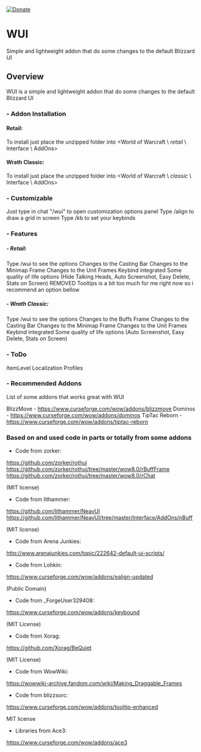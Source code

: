 [![Donate](https://img.shields.io/badge/Donate-PayPal-green.svg)](https://www.paypal.com/donate?business=NW2RZCWTRC2ZE&currency_code=BRL)

# WUI

Simple and lightweight addon that do some changes to the default Blizzard UI

## Overview

WUI is a simple and lightweight addon that do some changes to the default Blizzard UI

### - Addon Installation

#### Retail:
To install just place the unzipped folder into <World of Warcraft \ _retail_ \ Interface \ AddOns>

#### Wrath Classic:
To install just place the unzipped folder into <World of Warcraft \ _classic_ \ Interface \ AddOns>

### - Customizable

Just type in chat "/wui" to open customization options panel
Type /align to draw a grid in screen
Type /kb to set your keybinds

### - Features

##### - Retail:

Type /wui to see the options
Changes to the Casting Bar
Changes to the Minimap Frame
Changes to the Unit Frames
Keybind integrated
Some quality of life options (Hide Talking Heads, Auto Screenshot, Easy Delete, Stats on Screen)
REMOVED Tooltips is a bit too much for me right now so i recommend an option bellow

##### - Wrath Classic:

Type /wui to see the options
Changes to the Buffs Frame
Changes to the Casting Bar
Changes to the Minimap Frame
Changes to the Unit Frames
Keybind integrated
Some quality of life options (Auto Screenshot, Easy Delete, Stats on Screen)

### - ToDo

ItemLevel
Localization
Profiles

### - Recommended Addons

List of some addons that works great with WUI

BlizzMove - https://www.curseforge.com/wow/addons/blizzmove
Dominos - https://www.curseforge.com/wow/addons/dominos
TipTac Reborn - https://www.curseforge.com/wow/addons/tiptac-reborn

### Based on and used code in parts or totally from some addons ###

- Code from zorker:

https://github.com/zorker/rothui
https://github.com/zorker/rothui/tree/master/wow8.0/rBuffFrame
https://github.com/zorker/rothui/tree/master/wow8.0/rChat

(MIT license)

- Code from lithammer:

https://github.com/lithammer/NeavUI
https://github.com/lithammer/NeavUI/tree/master/Interface/AddOns/nBuff

(MIT license)

- Code from Arena Junkies:

http://www.arenajunkies.com/topic/222642-default-ui-scripts/

- Code from Lohkin:

https://www.curseforge.com/wow/addons/ealign-updated

(Public Domain)

- Code from _ForgeUser329408:

https://www.curseforge.com/wow/addons/keybound

(MIT License)

- Code from Xorag:

https://github.com/Xorag/BeQuiet

(MIT License)

- Code from WowWiki:

https://wowwiki-archive.fandom.com/wiki/Making_Draggable_Frames

- Code from blizzsorc:

https://www.curseforge.com/wow/addons/tooltip-enhanced

MIT license

- Libraries from Ace3:

https://www.curseforge.com/wow/addons/ace3